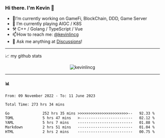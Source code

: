 ### Hi there. I'm Kevin 👋

- 🔭I’m currently working on GameFi, BlockChain, DDD, Game Server
- 🌱 I’m currently playing AIGC / K8S
-   :hammer_and_pick: C++ / Golang / TypeScript / Vue
- 📫How to reach me: [@kevinlincg](https://twitter.com/kevinlincg) 
-   :thought_balloon: Ask me anything at [Discussions](https://github.com/kevinlincg/kevinlincg/discussions/new)!

---

📈 my github stats

<p align="center"> <img src="https://github-readme-stats-ouuan.vercel.app/api?username=kevinlincg&theme=dark&show_icons=true&count_private=true" alt="kevinlincg" />

---

#### :bar_chart: 

<!--START_SECTION:waka-->

```txt
From: 09 November 2022 - To: 11 June 2023

Total Time: 273 hrs 34 mins

Go               252 hrs 35 mins >>>>>>>>>>>>>>>>>>>>>>>--   92.33 %
TOML             5 hrs 47 mins   >------------------------   02.12 %
YAML             5 hrs 7 mins    -------------------------   01.88 %
Markdown         2 hrs 51 mins   -------------------------   01.04 %
HTML             2 hrs 2 mins    -------------------------   00.75 %
```

<!--END_SECTION:waka-->
